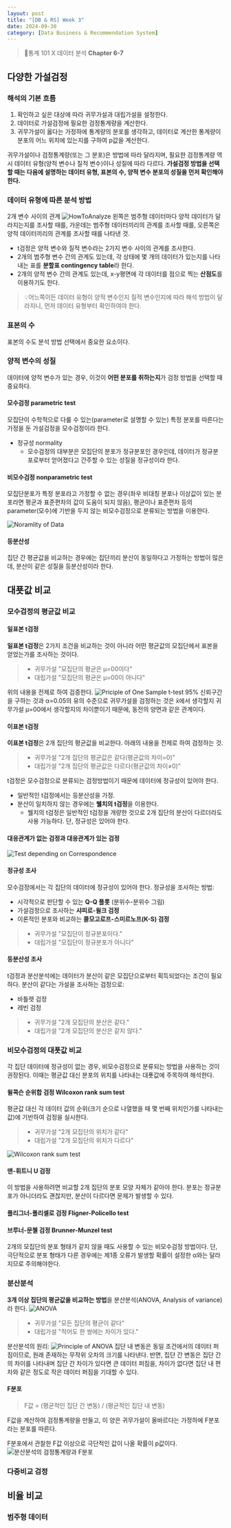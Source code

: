 ```yaml
---
layout: post
title: "[DB & RS] Week 3"
date: 2024-09-30
category: [Data Business & Recommendation System]
---
```


> 📌통계 101 X 데이터 분석 **Chapter 6-7**

## 다양한 가설검정

### 해석의 기본 흐름

1. 확인하고 싶은 대상에 따라 귀무가설과 대립가설을 설정한다.
2. 데이터로 가설검정에 필요한 검정통계량을 계산한다.
3. 귀무가설이 옳다는 가정하에 통계량의 분포를 생각하고, 데이터로 계산한 통계량이 분포의 어느 위치에 있는지를 구하여 p값을 계산한다.

귀무가설이나 검정통계량(또는 그 분포)은 방법에 따라 달라지며, 필요한 검정통계량 역시 데이터 유형(양적 변수나 질적 변수)이나 성질에 따라 다르다. **가설검정 방법을 선택할 때는 다음에 설명하는 데이터 유형, 표본의 수, 양적 변수 분포의 성질을 먼저 확인해야 한다.**

### 데이터 유형에 따른 분석 방법

2개 변수 사이의 관계
<img src="/assets/images/240930/HowToAnalyze.png" alt="HowToAnalyze" >
왼쪽은 범주형 데이터마다 양적 데이터가 달라지는지를 조사할 때를, 가운데는 범주형 데이터끼리의 관계를 조사할 때를, 오른쪽은 양적 데이터끼리의 관계를 조사할 때를 나타낸 것.

- t검정은 양적 변수와 질적 변수라는 2가지 변수 사이의 관계를 조사한다.
- 2개의 범주형 변수 간의 관계도 있는데, 각 상태에 몇 개의 데이터가 있는지를 나타내는 표를 **분할표 contingency table**라 한다.
- 2개의 양적 변수 간의 관계도 있는데, x-y평면에 각 데이터를 점으로 찍는 **산점도**를 이용하기도 한다.

> 💡어느쪽이든 데이터 유형이 양적 변수인지 질적 변수인지에 따라 해석 방법이 달라지니, 먼저 데이터 유형부터 확인하여야 한다.

### 표본의 수

표본의 수도 분석 방법 선택에서 중요한 요소이다.

### 양적 변수의 성질

데이터에 양적 변수가 있는 경우, 이것이 **어떤 분포를 취하는지**가 검정 방법을 선택할 때 중요하다.

#### 모수검정 parametric test

모집단이 수학적으로 다룰 수 있는(parameter로 설명할 수 있는) 특정 분포를 따른다는 가정을 둔 가설검정을 모수검정이라 한다.

- 정규성 normality
  - 모수검정의 대부분은 모집단의 분포가 정규분포인 경우인데, 데이터가 정규분포로부터 얻어졌다고 간주할 수 있는 성질을 정규성이라 한다.

#### 비모수검정 nonparametric test

모집단분포가 특정 분포라고 가정할 수 없는 경우(좌우 비대칭 분포나 이상값이 있는 분포라면 평균과 표준편차의 값이 도움이 되지 않음), 평균이나 표준편차 등의 parameter(모수)에 기반을 두지 않는 비모수검정으로 분류되는 방법을 이용한다.

<img src="/assets/images/240930/NormalityofData.png" alt="Noramlity of Data">

#### 등분산성

집단 간 평균값을 비교하는 경우에는 집단끼리 분산이 동일하다고 가정하는 방법이 많은데, 분산이 같은 성질을 등분산성이라 한다.

## 대푯값 비교

### 모수검정의 평균값 비교

#### 일표본 t검정

**일표본 t검정**은 2가지 조건을 비교하는 것이 아니라 어떤 평균값의 모집단에서 표본을 얻었는가를 조사하는 것이다.

> - 귀무가설 "모집단의 평균은 μ=00이다"
> - 대립가설 "모집단의 평균은 μ=00이 아니다"

위의 내용을 전제로 하여 검증한다.
<img src="/assets/images/240930/일표본t검정의 원리.png" alt="Priciple of One Sample t-test">
95% 신뢰구간을 구하는 것과 α=0.05의 유의 수준으로 귀무가설을 검정하는 것은 x̄에서 생각할지 귀무가설 μ=00에서 생각할지의 차이뿐이기 때문에, 동전의 양면과 같은 관계이다.

#### 이표본 t검정

**이표본 t검정**은 2개 집단의 평균값을 비교한다. 아래의 내용을 전제로 하여 검정하는 것.

> - 귀무가설 "2개 집단의 평균값은 같다(평균값의 차이=0)"
> - 대립가설 "2개 집단의 평균값은 다르다(평균값의 차이≠0)"

t검정은 모수검정으로 분류되는 검정방법이기 때문에 데이터에 정규성이 있어야 한다.

- 일반적인 t검정에서는 등분산성을 가정.
- 분산이 일치하지 않는 경우에는 **웰치의 t검정**을 이용한다.
  - 웰치의 t검정은 일반적인 t검정을 개량한 것으로 2개 집단의 분산이 다르더라도 사용 가능하다. 단, 정규성은 있어야 한다.

#### 대응관계가 없는 검정과 대응관계가 있는 검정

<img src="/assets/images/240930/대응관계 유무에 따른 검정.png" alt="Test depending on Correspondence">

#### 정규성 조사

모수검정에서는 각 집단의 데이터에 정규성이 있어야 한다.
정규성을 조사하는 방법:

- 시각적으로 판단할 수 있는 **Q-Q 플롯** (분위수-분위수 그림)
- 가설검정으로 조사하는 **샤피로-윌크 검정**
- 이론적인 분포와 비교하는 **콜모고로프-스미르노프(K-S) 검정**

> - 귀무가설 "모집단이 정규분포이다."
> - 대립가설 "모집단이 정규분포가 아니다"

#### 등분산성 조사

t검정과 분산분석에는 데이터가 분산이 같은 모집단으로부터 획득되었다는 조건이 필요하다.
분산이 같다는 가설을 조사하는 검정으로:

- 바틀렛 검정
- 레빈 검정

> - 귀무가설 "2개 모집단의 분산은 같다."
> - 대립가설 "2개 모집단의 분산은 같지 않다."

### 비모수검정의 대푯값 비교

각 집단 데이터에 정규성이 없는 경우, 비모수검정으로 분류되는 방법을 사용하는 것이 권장된다. 이때는 평균값 대신 분포의 위치를 나타내는 대푯값에 주목하여 해석한다.

#### 윌콕슨 순위합 검정 Wilcoxon rank sum test

평균값 대신 각 데이터 값의 순위(크기 순으로 나열했을 때 몇 번째 위치인가를 나타내는 값)에 기반하여 검정을 실시한다.

> - 귀무가설 "2개 모집단의 위치가 같다"
> - 대립가설 "2개 모집단의 위치가 다르다"

<img src="/assets/images/240930/Wilcoxon.png" alt="Wilcoxon rank sum test">

#### 맨-휘트니 U 검정

이 방법을 사용하려면 비교할 2개 집단의 분포 모양 자체가 같아야 한다. 분포는 정규분포가 아니더라도 괜찮지만, 분산이 다르다면 문제가 발생할 수 있다.

#### 플리그너-폴리셀로 검정 Fligner-Policello test

#### 브루너-문첼 검정 Brunner-Munzel test

2개의 모집단의 분포 형태가 같지 않을 때도 사용할 수 있는 비모수검정 방법이다. 단, 극단적으로 분포 형태가 다른 경우에는 제1종 오류가 발생할 확률이 설정한 α와는 달라지므로 주의해야한다.

### 분산분석

**3개 이상 집단의 평균값을 비교하는 방법**을 분산분석(ANOVA, Analysis of variance)라 한다.
<img src="/assets/images/240930/ANOVA.png" alt="ANOVA">

> - 귀무가설 "모든 집단의 평균이 같다"
> - 대립가설 "적어도 한 쌍에는 차이가 있다."

분산분석의 원리:
<img src="/assets/images/240930/Principle of ANOVA.png" alt="Principle of ANOVA">
집단 내 변동은 동일 조건에서의 데이터 퍼짐이므로, 원래 존재하는 무작위 오차의 크기를 나타낸다. 반면, 집단 간 변동은 집단 간의 차이를 나타내며 집단 간 차이가 있다면 큰 데이터 퍼짐을, 차이가 없다면 집단 내 편차와 같은 정도로 작은 데이터 퍼짐을 기대할 수 있다.

#### F분포

> F값 = (평균적인 집단 간 변동) / (평균적인 집단 내 변동)

F값을 계산하여 검정통계량을 만들고, 이 양은 귀무가설이 올바르다는 가정하에 F분포라는 분포를 따른다.

F분포에서 관찰한 F값 이상으로 극단적인 값이 나올 확률이 p값이다.
<img src="/assets/images/240930/F Distribution.png" alt="분산분석의 검정통계량과 F분포">

### 다중비교 검정

## 비율 비교

### 범주형 데이터
